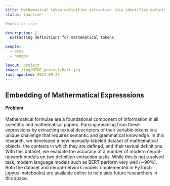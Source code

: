 ```yaml
---
title: Mathematical token definition extraction (aka identifier definition extraction)
status: inactive

#notitle: true

description: |
  Extracting definitions for mathematical tokens

people:
  - emma
  - hongbo

layout: project
image: /img/MTDE-project/bert.jpg
last-updated: 2022-09-25
---
```


## Embedding of Mathermatical Expresssions

#### Problem

Mathematical formulae are a foundational component of information in all scientific and mathematical papers. Parsing meaning from these expressions by extracting textual descriptors of their variable tokens is a unique challenge that requires semantic and grammatical knowledge. In this research, we developed a new manually-labeled dataset of mathematical objects, the contexts in which they are defined, and their textual definitions. With this dataset, we evaluate the accuracy of a number of modern neural-network models on two definition extraction tasks. While this is not a solved task, modern language models such as BERT perform very well ($\sim$90%). Both the dataset and neural-network models (implemented in PyTorch jupyter-notebooks) are available online to help aide future researchers in this space.  


